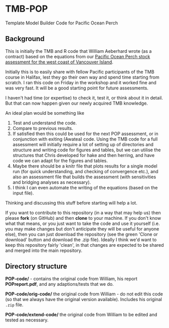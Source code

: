# TMB-POP
Template Model Builder Code for Pacific Ocean Perch

## Background

This is initially the TMB and R code that William Aeberhard wrote (as a contract) based on the equations from our [Pacific Ocean Perch stock assessment for the west coast of Vancouver Island](http://waves-vagues.dfo-mpo.gc.ca/Library/361330.pdf). 

Initially this is to easily share with fellow Pacific participants of the TMB course in Halifax, lest they go their own way and spend time starting from scratch. I ran this code on Friday in the workshop and it worked fine and was very fast. It will be a good starting point for future assessments.

I haven't had time (or expertise) to check it, test it, or think about it in detail. But that can now happen given our newly acquired TMB knowledge.

An ideal plan would be something like

1. Test and understand the code.
1. Compare to previous results.
1. If satisfied then this could be used for the next POP assessment, or in conjunction with exiting (Awatea) code. Using the TMB code for a full assessment will initially require a lot of setting up of directories and structure and writing code for figures and tables, but we can utilise the structures that Chris developed for hake and then herring, and have code we can adapt for the figures and tables.
1. Maybe there should be a knitr file that plots results for a single model run (for quick understanding, and checking of convergence etc.), and also an assessment file that builds the assessment (with sensitivities and bridging analyses as necessary).
1. I think I can even automate the writing of the equations (based on the input file). 

Thinking and discussing this stuff before starting will help a lot. 

If you want to contribute to this repository (in a way that may help us) then please **fork** (on GitHub) and then **clone** to your machine. If you don't know what that means, or you just want to take the code and use it yourself (i.e. you may make changes but don't anticipate they will be useful for anyone else), then you can just download the repository (see the green 'Clone or download' button and download the .zip file).  Ideally I think we'd want to keep this repository fairly 'clean', in that changes are expected to be shared and merged into the main repository.

## Directory structure

**POP-code/** - contains the original code from William, his report **POPreport.pdf**, and any adaptions/tests that we do. 

**POP-code/orig-code/** the original code from William - do not edit this code (so that we always have the original version available). Includes his original ```.zip``` file.

**POP-code/extend-code/** the original code from William to be edited and tested as necessary.
